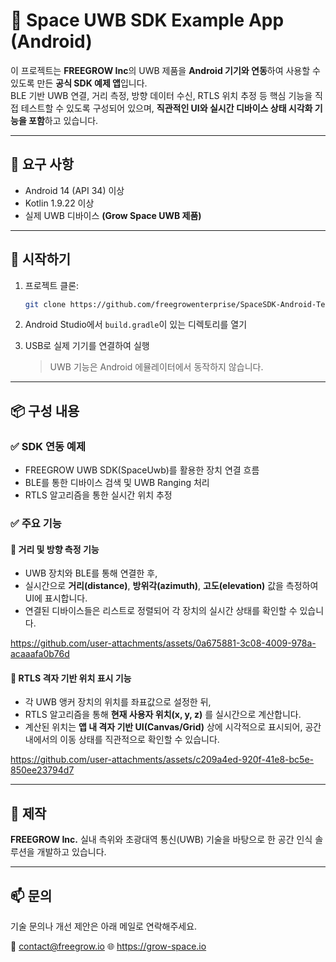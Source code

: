 # 📡 Space UWB SDK Example App (Android)

이 프로젝트는 **FREEGROW Inc**의 UWB 제품을 **Android 기기와 연동**하여 사용할 수 있도록 만든 **공식 SDK 예제 앱**입니다.  
BLE 기반 UWB 연결, 거리 측정, 방향 데이터 수신, RTLS 위치 추정 등 핵심 기능을 직접 테스트할 수 있도록 구성되어 있으며, **직관적인 UI와 실시간 디바이스 상태 시각화 기능을 포함**하고 있습니다.

---

## 🔧 요구 사항

- Android 14 (API 34) 이상
- Kotlin 1.9.22 이상
- 실제 UWB 디바이스 **(Grow Space UWB 제품)**

---

## 🚀 시작하기

1. 프로젝트 클론:
    ```bash
    git clone https://github.com/freegrowenterprise/SpaceSDK-Android-TestApp.git
    ```

2. Android Studio에서 `build.gradle`이 있는 디렉토리를 열기

3. USB로 실제 기기를 연결하여 실행  
   > UWB 기능은 Android 에뮬레이터에서 동작하지 않습니다.

---

## 📦 구성 내용

### ✅ SDK 연동 예제
- FREEGROW UWB SDK(SpaceUwb)를 활용한 장치 연결 흐름
- BLE를 통한 디바이스 검색 및 UWB Ranging 처리
- RTLS 알고리즘을 통한 실시간 위치 추정

### ✅ 주요 기능

#### 📏 거리 및 방향 측정 기능
- UWB 장치와 BLE를 통해 연결한 후,
- 실시간으로 **거리(distance)**, **방위각(azimuth)**, **고도(elevation)** 값을 측정하여 UI에 표시합니다.
- 연결된 디바이스들은 리스트로 정렬되어 각 장치의 실시간 상태를 확인할 수 있습니다.

https://github.com/user-attachments/assets/0a675881-3c08-4009-978a-acaaafa0b76d



#### 🧭 RTLS 격자 기반 위치 표시 기능
- 각 UWB 앵커 장치의 위치를 좌표값으로 설정한 뒤,
- RTLS 알고리즘을 통해 **현재 사용자 위치(x, y, z)** 를 실시간으로 계산합니다.
- 계산된 위치는 **앱 내 격자 기반 UI(Canvas/Grid)** 상에 시각적으로 표시되어,
  공간 내에서의 이동 상태를 직관적으로 확인할 수 있습니다.

https://github.com/user-attachments/assets/c209a4ed-920f-41e8-bc5e-850ee23794d7

---

## 🏢 제작

**FREEGROW Inc.**
실내 측위와 초광대역 통신(UWB) 기술을 바탕으로 한 공간 인식 솔루션을 개발하고 있습니다.

---

## 📫 문의

기술 문의나 개선 제안은 아래 메일로 연락해주세요.

📮 contact@freegrow.io
🌐 https://grow-space.io
